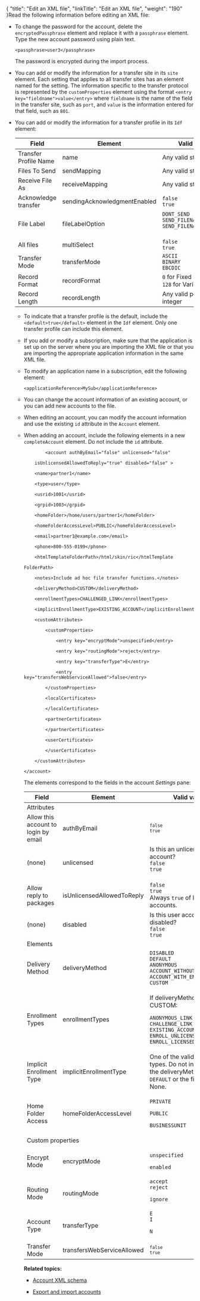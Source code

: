 {
    "title": "Edit an XML file",
    "linkTitle": "Edit an XML file",
    "weight": "190"
}Read the following information before editing an XML file:

-   To change the password for the account, delete the `encryptedPassphrase` element and replace it with a `passphrase` element. Type the new account password using plain text.  
    `<passphrase>user3</passphrase>`
      
    The password is encrypted during the import process.

-   You can add or modify the information for a transfer site in its `site` element. Each setting that applies to all transfer sites has an element named for the setting. The information specific to the transfer protocol is represented by the `customProperties` element using the format `<entry key="fieldname">value</entry>` where `fieldname` is the name of the field in the transfer site, such as `port`, and `value` is the information entered for that field, such as `801`.

-   You can add or modify the information for a transfer profile in its `Idf` element:  
    

    <table cellspacing="0">
   <col/>
   <col/>
   <col/>
   <thead>
      <tr>
         <th>Field</th>
         <th>Element</th>
         <th>Valid values</th>
      </tr>
   </thead>
   <tbody>
      <tr>
         <td>Transfer Profile Name         </td>
         <td>name         </td>
         <td>Any valid string         </td>
      </tr>
      <tr>
         <td>Files To Send         </td>
         <td>sendMapping         </td>
         <td>Any valid string         </td>
      </tr>
      <tr>
         <td>Receive File As         </td>
         <td>receiveMapping         </td>
         <td>Any valid string         </td>
      </tr>
      <tr>
         <td>Acknowledge transfer         </td>
         <td>sendingAcknowledgmentEnabled         </td>
         <td><code>false</code>
<br><code>true</code>
</br>         </td>
      </tr>
      <tr>
         <td>File Label         </td>
         <td>fileLabelOption         </td>
         <td><code>DONT_SEND</code>
<br><code>SEND_FILENAME</code>
<br><code>SEND_FILENAME_AND_PATH</code>
</br></br>         </td>
      </tr>
      <tr>
         <td>All files         </td>
         <td>multiSelect         </td>
         <td><code>false</code>
<br/><code>true</code>
         </td>
      </tr>
      <tr>
         <td>Transfer Mode         </td>
         <td>transferMode         </td>
         <td><code>ASCII</code>
<br/><code>BINARY</code>
<br/><code>EBCDIC</code>
         </td>
      </tr>
      <tr>
         <td>Record Format         </td>
         <td>recordFormat         </td>
         <td><code>0</code> for Fixed<br/><code>128</code> for Variable         </td>
      </tr>
      <tr>
         <td>Record Length         </td>
         <td>recordLength         </td>
         <td>Any valid positive integer         </td>
      </tr>
   </tbody>
</table>

-   To indicate that a transfer profile is the default, include the `<default>true</default>` element in the `Idf` element. Only one transfer profile can include this element.

-   If you add or modify a subscription, make sure that the application is set up on the server where you are importing the XML file or that you are importing the appropriate application information in the same XML file.

-   To modify an application name in a subscription, edit the following element:  
    `<applicationReference>MySub</applicationReference>`

-   You can change the account information of an existing account, or you can add new accounts to the file.

-   When editing an account, you can modify the account information and use the existing `id` attribute in the `Account` element.

-   When adding an account, include the following elements in a new `completeAccount` element. Do not include the `id` attribute.  
    

                <account authByEmail="false" unlicensed="false" 
            isUnlicensedAllowedToReply="true" disabled="false" >
            <name>partner1</name>
            <type>user</type>
            <usrid>1001</usrid>
            <grpid>1003</grpid>
            <homeFolder>/home/users/partner1</homeFolder>
            <homeFolderAccessLevel>PUBLIC</homeFolderAccessLevel>
            <email>partner1@example.com</email>
            <phone>800-555-0199</phone>
            <htmlTemplateFolderPath>/html/skin/ric</htmlTemplate
        FolderPath>
            <notes>Include ad hoc file transfer functions.</notes>
            <deliveryMethod>CUSTOM</deliveryMethod>
            <enrollmentTypes>CHALLENGED_LINK</enrollmentTypes>
            <implicitEnrollmentType>EXISTING_ACCOUNT</implicitEnrollmentType>
            <customAttributes>
                <customProperties>
                    <entry key="encryptMode">unspecified</entry>
                    <entry key="routingMode">reject</entry>
                    <entry key="transferType">E</entry>
                    <entry key="transfersWebServiceAllowed">false</entry>
                </customProperties>
                <localCertificates>
                </localCertificates>
                <partnerCertificates>
                </partnerCertificates>
                <userCertificates>
                </userCertificates>
            </customAttributes>
        </account> 

      
    The elements correspond to the fields in the account *Settings* pane:  
    

    <table cellspacing="0">
   <col/>
   <col/>
   <col/>
   <thead>
      <tr>
         <th>Field</th>
         <th>Element</th>
         <th>Valid values</th>
      </tr>
   </thead>
   <tbody>
      <tr>
         <td colspan="3">Attributes         </td>
      </tr>
      <tr>
         <td>Allow this account to login by email         </td>
         <td>authByEmail         </td>
         <td><code><code>false</code><br><code>true</code></br></code>
         </td>
      </tr>
      <tr>
         <td>(none)         </td>
         <td>unlicensed         </td>
         <td>Is this an unlicensed user account?<br><code>false</code><br/><code>true</code><br/></br>         </td>
      </tr>
      <tr>
         <td>Allow reply to packages          </td>
         <td>isUnlicensedAllowedToReply         </td>
         <td><code>false</code>
<br/><code>true</code>
<br/>Always <code>true</code> of licensed accounts.<br/>         </td>
      </tr>
      <tr>
         <td>(none)         </td>
         <td>disabled         </td>
         <td>Is this user account disabled?<br/><code>false</code><br/><code>true</code><br/>         </td>
      </tr>
      <tr>
         <td colspan="3">Elements         </td>
      </tr>
      <tr>
         <td>Delivery Method         </td>
         <td>deliveryMethod         </td>
         <td><code>DISABLED</code>
<br/><code>DEFAULT</code>
<br/><code>ANONYMOUS</code>
<br/><code>ACCOUNT_WITHOUT_ENROLLEMENT</code>
<br/><code>ACCOUNT_WITH_ENROLLMENT</code>
<br/><code>CUSTOM</code>
         </td>
      </tr>
      <tr>
         <td>Enrollment Types         </td>
         <td>enrollmentTypes         </td>
         <td>
            <p>If deliveryMethod is CUSTOM:</p>
            <p><code>ANONYMOUS_LINK</code>
<br/><code>CHALLENGE_LINK</code>
<br/><code>EXISTING_ACCOUNT</code>
<br/><code>ENROLL_UNLICENSED</code>
<br/><code>ENROLL_LICENSED</code>
</p>
         </td>
      </tr>
      <tr>
         <td>Implicit Enrollment Type         </td>
         <td>implicitEnrollmentType         </td>
         <td>One of the valid enrollment types. Do not include when the deliveryMethod is <code>DEFAULT</code> or the field value is None.         </td>
      </tr>
      <tr>
         <td>Home Folder Access         </td>
         <td>homeFolderAccessLevel         </td>
         <td>
            <p><code>PRIVATE</code>
</p>
            <p><code>PUBLIC</code>
</p>
            <p><code>BUSINESSUNIT</code>
</p>
         </td>
      </tr>
      <tr>
         <td colspan="3">Custom properties         </td>
      </tr>
      <tr>
         <td>Encrypt Mode         </td>
         <td>encryptMode         </td>
         <td>
            <p><code>unspecified</code>
</p>
            <p><code>enabled</code>
</p>
         </td>
      </tr>
      <tr>
         <td>Routing Mode         </td>
         <td>routingMode         </td>
         <td><code>accept</code>
<br/><code>reject</code>
            <p><code>ignore</code>
</p>
         </td>
      </tr>
      <tr>
         <td>Account Type         </td>
         <td>transferType         </td>
         <td><code>E</code>
<br/><code>I</code>
            <p><code>N</code>
</p>
         </td>
      </tr>
      <tr>
         <td>Transfer Mode         </td>
         <td>transfersWebServiceAllowed         </td>
         <td><code><code>false</code><br/><code>true</code></code>
         </td>
      </tr>
   </tbody>
</table>

**Related topics:**

-   [Account XML schema](../c_st_account_xml_schema)
-   [Export and import accounts](../t_st_importandexportaccounts)

